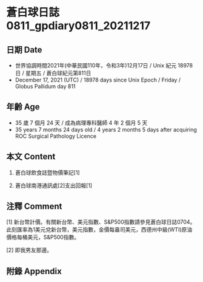 [_metadata_:encoding]: - "utf-8"
[_metadata_:language]: - "zh-Hant-TW"
[_metadata_:fileformat]: - "markdown"
[_metadata_:MIME_type]: - "text/plain"
[_metadata_:markdown_version]: - "commonmark version 0.30"
[_metadata_:markdown_spec]: - "https://spec.commonmark.org/0.30/"

# 蒼白球日誌0811_gpdiary0811_20211217 #

## 日期 Date ##

* 世界協調時間2021年(中華民國110年，令和3年)12月17日 / Unix 紀元 18978 日 / 星期五 / 蒼白球紀元第811日
* December 17, 2021 (UTC) / 18978 days since Unix Epoch / Friday / Globus Pallidum day 811

## 年齡 Age ##

* 35 歲 7 個月 24 天 / 成為病理專科醫師 4 年 2 個月 5 天
* 35 years 7 months 24 days old / 4 years 2 months 5 days after acquiring ROC Surgical Pathology Licence

## 本文 Content ##

1. 蒼白球飲食誌暨物價筆記[1]

    
2. 蒼白球南港通訊處[2]支出回報[1]

    

## 注釋 Comment ##

[1] 新台幣計價。有關新台幣、美元指數、S&P500指數請參見蒼白球日誌0704。此刻匯率為1美元兌新台幣，美元指數，金價每盎司美元，西德州中級(WTI)原油價格每桶美元，S&P500指數。


[2] 即我男友那邊。



## 附錄 Appendix ##

